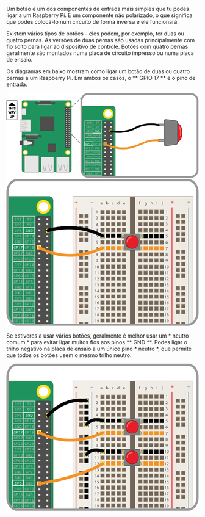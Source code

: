 Um botão é um dos componentes de entrada mais simples que tu podes ligar a um Raspberry Pi. É um componente não polarizado, o que significa que podes colocá-lo num circuito de forma inversa e ele funcionará.

Existem vários tipos de botões - eles podem, por exemplo, ter duas ou quatro pernas. As versões de duas pernas são usadas principalmente com fio solto para ligar ao dispositivo de controle. Botões com quatro pernas geralmente são montados numa placa de circuito impresso ou numa placa de ensaio.

Os diagramas em baixo mostram como ligar um botão de duas ou quatro pernas a um Raspberry Pi. Em ambos os casos, o ** GPIO 17 ** é o pino de entrada.

![2 pinos-btn](images/2-pin-button.png) ![4 pinos-btn](images/4-pin-button.png)

Se estiveres a usar vários botões, geralmente é melhor usar um * neutro comum * para evitar ligar muitos fios aos pinos ** GND **. Podes ligar o trilho negativo na placa de ensaio a um único pino * neutro *, que permite que todos os botões usem o mesmo trilho neutro.

![2 pinos-btn](images/2x4-pin-button.png)

